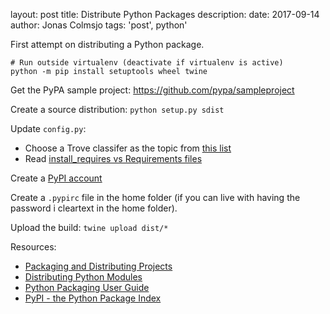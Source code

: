 layout: post
title: Distribute Python Packages
description:
date: 2017-09-14
author: Jonas Colmsjo
tags: 'post', python'

First attempt on distributing a Python package.

```
# Run outside virtualenv (deactivate if virtualenv is active)
python -m pip install setuptools wheel twine
```

Get the PyPA sample project: https://github.com/pypa/sampleproject

Create a source distribution: `python setup.py sdist`

Update `config.py`:

* Choose a Trove classifer as the topic from [this list](https://pypi.python.org/pypi?:action=list_classifiers)
* Read [install_requires vs Requirements files](https://packaging.python.org/en/latest/requirements.html)

Create a [PyPI account](https://pypi.python.org/pypi?%3Aaction=register_form)

Create a `.pypirc` file in the home folder (if you can live with having the password i cleartext in the home folder).

Upload the build: `twine upload dist/*`

Resources:

* [Packaging and Distributing Projects](https://packaging.python.org/tutorials/distributing-packages/#packaging-your-project)
* [Distributing Python Modules](https://docs.python.org/3/distributing/index.html)
* [Python Packaging User Guide](https://packaging.python.org)
* [PyPI - the Python Package Index](https://pypi.python.org/pypi)
